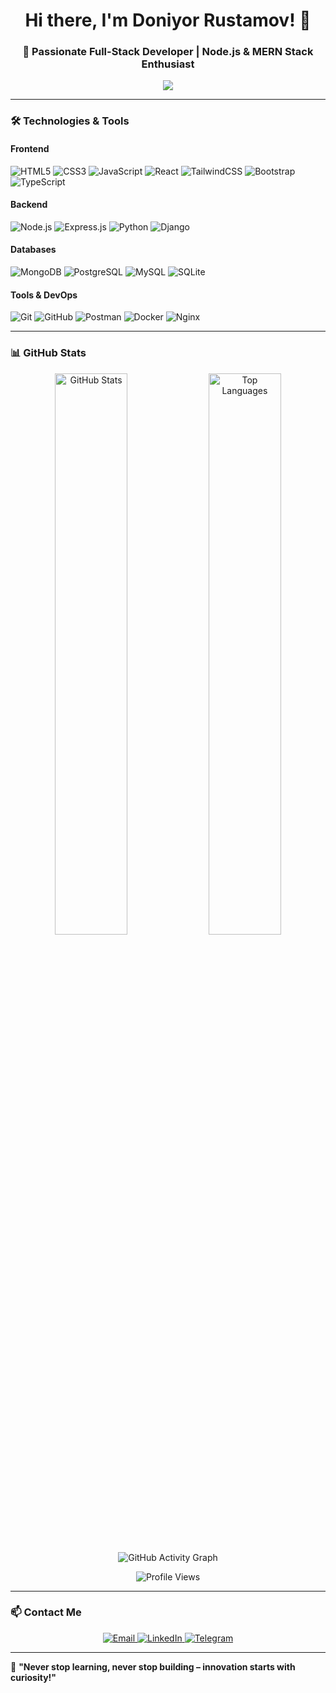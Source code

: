 <h1 align="center">Hi there, I'm Doniyor Rustamov! 👋 </h1>  
<h3 align="center">🚀 Passionate Full-Stack Developer | Node.js & MERN Stack Enthusiast</h3>  

<p align="center">
  <img src="https://readme-typing-svg.herokuapp.com?color=%2336BCF7&size=22&center=true&vCenter=true&lines=Backend+Developer;Cybersecurity+Learner;Always+Learning+New+Things" />
</p>  

---

### 🛠 Technologies & Tools  

#### **Frontend**  
<p align="left">
  <img src="https://img.shields.io/badge/-HTML5-E34F26?style=for-the-badge&logo=html5&logoColor=white" alt="HTML5" />
  <img src="https://img.shields.io/badge/-CSS3-1572B6?style=for-the-badge&logo=css3&logoColor=white" alt="CSS3" />
  <img src="https://img.shields.io/badge/-JavaScript-F7DF1E?style=for-the-badge&logo=javascript&logoColor=black" alt="JavaScript" />
  <img src="https://img.shields.io/badge/-React-61DAFB?style=for-the-badge&logo=react&logoColor=black" alt="React" />
  <img src="https://img.shields.io/badge/-TailwindCSS-38B2AC?style=for-the-badge&logo=tailwind-css&logoColor=white" alt="TailwindCSS" />
  <img src="https://img.shields.io/badge/-Bootstrap-7952B3?style=for-the-badge&logo=bootstrap&logoColor=white" alt="Bootstrap" />
  <img src="https://img.shields.io/badge/-TypeScript-007ACC?style=for-the-badge&logo=typescript&logoColor=white" alt="TypeScript" />
</p>

#### **Backend**  
<p align="left">
  <img src="https://img.shields.io/badge/-Node.js-339933?style=for-the-badge&logo=node.js&logoColor=white" alt="Node.js" />
  <img src="https://img.shields.io/badge/-Express.js-000000?style=for-the-badge&logo=express&logoColor=white" alt="Express.js" />
  <img src="https://img.shields.io/badge/-Python-3776AB?style=for-the-badge&logo=python&logoColor=white" alt="Python" />
  <img src="https://img.shields.io/badge/-Django-092E20?style=for-the-badge&logo=django&logoColor=white" alt="Django" />
</p>

#### **Databases**  
<p align="left">
  <img src="https://img.shields.io/badge/-MongoDB-47A248?style=for-the-badge&logo=mongodb&logoColor=white" alt="MongoDB" />
  <img src="https://img.shields.io/badge/-PostgreSQL-336791?style=for-the-badge&logo=postgresql&logoColor=white" alt="PostgreSQL" />
  <img src="https://img.shields.io/badge/-MySQL-4479A1?style=for-the-badge&logo=mysql&logoColor=white" alt="MySQL" />
  <img src="https://img.shields.io/badge/-SQLite-003B57?style=for-the-badge&logo=sqlite&logoColor=white" alt="SQLite" />
</p>

#### **Tools & DevOps**  
<p align="left">
  <img src="https://img.shields.io/badge/-Git-F05032?style=for-the-badge&logo=git&logoColor=white" alt="Git" />
  <img src="https://img.shields.io/badge/-GitHub-181717?style=for-the-badge&logo=github&logoColor=white" alt="GitHub" />
  <img src="https://img.shields.io/badge/-Postman-FF6C37?style=for-the-badge&logo=postman&logoColor=white" alt="Postman" />
  <img src="https://img.shields.io/badge/-Docker-2496ED?style=for-the-badge&logo=docker&logoColor=white" alt="Docker" />
  <img src="https://img.shields.io/badge/-Nginx-009639?style=for-the-badge&logo=nginx&logoColor=white" alt="Nginx" />
</p>

---

### 📊 GitHub Stats  
<p align="center">
  <img src="https://github-readme-stats.vercel.app/api?username=Doniyor6444&show_icons=true&theme=radical" alt="GitHub Stats" width="48%" />
  <img src="https://github-readme-stats.vercel.app/api/top-langs/?username=Doniyor6444&layout=compact&theme=radical" alt="Top Languages" width="48%" />
</p>

<p align="center">
  <img src="https://github-readme-activity-graph.vercel.app/graph?username=Doniyor6444&theme=react-dark" alt="GitHub Activity Graph" />
</p>

<p align="center">
  <img src="https://komarev.com/ghpvc/?username=Doniyor6444&color=blue&style=flat" alt="Profile Views" />
</p>

---

### 📫 Contact Me  
<p align="center">
  <a href="mailto:ddeveloper7771@gmail.com">
    <img src="https://img.shields.io/badge/-Email-D14836?style=for-the-badge&logo=gmail&logoColor=white" alt="Email" />
  </a>
  <a href="https://www.linkedin.com/in/doniyorrustamov/">
    <img src="https://img.shields.io/badge/-LinkedIn-0077B5?style=for-the-badge&logo=linkedin&logoColor=white" alt="LinkedIn" />
  </a>
  <a href="https://t.me/doni_ac">
    <img src="https://img.shields.io/badge/-Telegram-2CA5E0?style=for-the-badge&logo=telegram&logoColor=white" alt="Telegram" />
  </a>
</p>

---

🚀 **"Never stop learning, never stop building – innovation starts with curiosity!"**  
